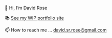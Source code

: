 👋 Hi, I’m David Rose

📚 [See my WIP portfolio site](https://davidsrrose.github.io/profile)

📫 How to reach me ... 
    david.sr.rose@gmail.com
